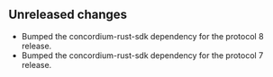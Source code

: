 ## Unreleased changes

- Bumped the concordium-rust-sdk dependency for the protocol 8 release.
- Bumped the concordium-rust-sdk dependency for the protocol 7 release.
